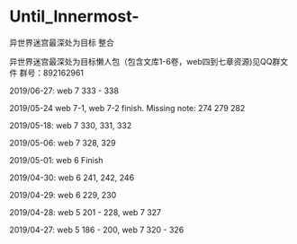 # Until_Innermost-
异世界迷宫最深处为目标 整合

异世界迷宫最深处为目标懒人包（包含文库1-6卷，web四到七章资源)见QQ群文件 群号：892162961

2019/06-27: 
web 7 333 - 338

2019/05-24
web 7-1, web 7-2 finish.
 Missing note:
274 279 282

2019/05-18: 
web 7 330, 331, 332

2019/05-06: 
web 7 328, 329

2019/05-01: 
web 6 Finish

2019/04-30: 
web 6 241, 242, 246

2019/04-29: 
web 6 229, 230

2019/04-28: 
web 5 201 - 228, 
web 7 327

2019/04-27: 
web 5 186 - 200, 
web 7 320 - 326
